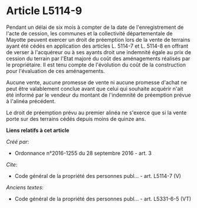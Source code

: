 # Article L5114-9

Pendant un délai de six mois à compter de la date de l'enregistrement de l'acte de cession, les communes et la collectivité
départementale de Mayotte peuvent exercer un droit de préemption lors de la vente de terrains ayant été cédés en application
des articles L. 5114-7 et L. 5114-8 en offrant de verser à l'acquéreur ou à ses ayants droit une indemnité égale au prix de
cession du terrain par l'Etat majoré du coût des aménagements réalisés par le propriétaire. Il est tenu compte de l'évolution
du coût de la construction pour l'évaluation de ces aménagements. 

Aucune vente, aucune promesse de vente ni aucune promesse d'achat ne peut être valablement conclue avant que celui qui
souhaite acquérir n'ait été informé par le vendeur du montant de l'indemnité de préemption prévue à l'alinéa précédent. 

Le droit de préemption prévu au premier alinéa ne s'exerce que si la vente porte sur des terrains cédés depuis moins de
quinze ans.

**Liens relatifs à cet article**

_Créé par_:

  - Ordonnance n°2016-1255 du 28 septembre 2016 - art. 3

_Cite_:

  - Code général de la propriété des personnes publ... - art. L5114-7 (V)

_Anciens textes_:

  - Code général de la propriété des personnes publ... - art. L5331-6-5 (VT)
